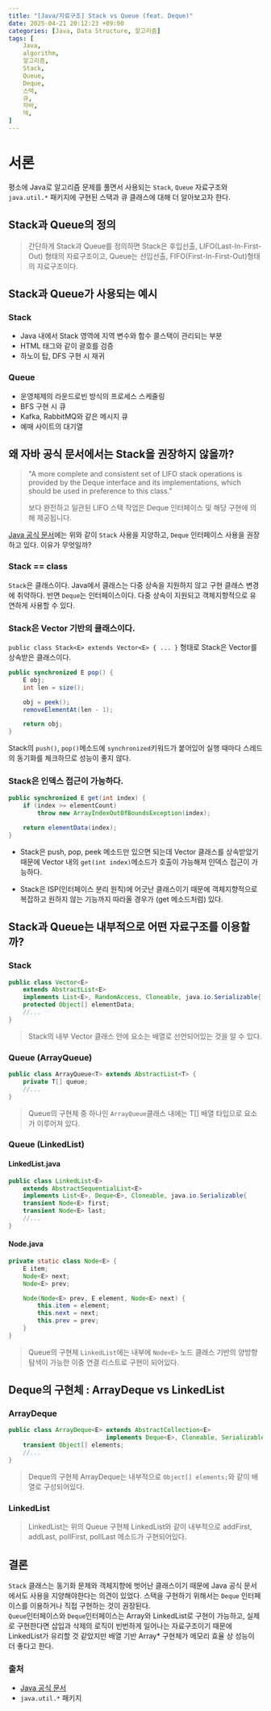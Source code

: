 ```yaml
---
title: "[Java/자료구조] Stack vs Queue (feat. Deque)"
date: 2025-04-21 20:12:23 +09:00
categories: [Java, Data Structure, 알고리즘]
tags: [
    Java,
    algorithm,
    알고리즘,
    Stack,
    Queue,
    Deque,
    스택,
    큐,
    자바,
    덱,
]
---
```


# 서론

평소에 Java로 알고리즘 문제를 풀면서 사용되는 `Stack`, `Queue` 자료구조와 `java.util.*` 패키지에 구현된 스택과 큐 클래스에 대해 더 알아보고자 한다.

## Stack과 Queue의 정의

> 간단하게 Stack과 Queue를 정의하면 Stack은 후입선출, LIFO(Last-In-First-Out) 형태의 자료구조이고, Queue는 선입선출, FIFO(First-In-First-Out)형태의 자료구조이다.

## Stack과 Queue가 사용되는 예시

### Stack

- Java 내에서 Stack 영역에 지역 변수와 함수 콜스택이 관리되는 부분
- HTML 태그와 같이 괄호를 검증
- 하노이 탑, DFS 구현 시 재귀

### Queue

- 운영체제의 라운드로빈 방식의 프로세스 스케줄링
- BFS 구현 시 큐
- Kafka, RabbitMQ와 같은 메시지 큐
- 예매 사이트의 대기열

## 왜 자바 공식 문서에서는 Stack을 권장하지 않을까?

> "A more complete and consistent set of LIFO stack operations is provided by the Deque interface and its implementations, which should be used in preference to this class."
>
> 보다 완전하고 일관된 LIFO 스택 작업은 Deque 인터페이스 및 해당 구현에 의해 제공됩니다.

[Java 공식 문서](https://docs.oracle.com/javase/8/docs/api/java/util/Stack.html)에는 위와 같이 `Stack` 사용을 지양하고, `Deque` 인터페이스 사용을 권장하고 있다. 이유가 무엇일까?

### Stack == class

`Stack`은 클래스이다. Java에서 클래스는 다중 상속을 지원하지 않고 구현 클래스 변경에 취약하다.
반면 `Deque`는 인터페이스이다. 다중 상속이 지원되고 객체지향적으로 유연하게 사용할 수 있다.

### Stack은 Vector 기반의 클래스이다.

`public class Stack<E> extends Vector<E> { ... }` 형태로 Stack은 Vector를 상속받은 클래스이다.

```java
public synchronized E pop() {
    E obj;
    int len = size();

    obj = peek();
    removeElementAt(len - 1);

    return obj;
}
```

Stack의 `push()`, `pop()`메소드에 `synchronized`키워드가 붙어있어 실행 때마다 스레드의 동기화를 체크하므로 성능이 좋지 않다.

### Stack은 인덱스 접근이 가능하다.

```java
public synchronized E get(int index) {
    if (index >= elementCount)
        throw new ArrayIndexOutOfBoundsException(index);

    return elementData(index);
}
```

- Stack은 push, pop, peek 메소드만 있으면 되는데 Vector 클래스를 상속받았기 때문에 Vector 내의 `get(int index)`메소드가 호출이 가능해져 인덱스 접근이 가능하다.

- Stack은 ISP(인터페이스 분리 원칙)에 어긋난 클래스이기 때문에 객체지향적으로 복잡하고 원하지 않는 기능까지 따라올 경우가 (get 메소드처럼) 있다.

## Stack과 Queue는 내부적으로 어떤 자료구조를 이용할까?

### Stack

```java
public class Vector<E>
    extends AbstractList<E>
    implements List<E>, RandomAccess, Cloneable, java.io.Serializable{
    protected Object[] elementData;
    //...
}
```

> Stack의 내부 Vector 클래스 안에 요소는 배열로 선언되어있는 것을 알 수 있다.

### Queue (ArrayQueue)

```java
public class ArrayQueue<T> extends AbstractList<T> {
    private T[] queue;
    //...
}
```

> Queue의 구현체 중 하나인 `ArrayQueue`클래스 내에는 T[] 배열 타입으로 요소가 이루어져 있다.

### Queue (LinkedList)

#### LinkedList.java

```java
public class LinkedList<E>
    extends AbstractSequentialList<E>
    implements List<E>, Deque<E>, Cloneable, java.io.Serializable{
    transient Node<E> first;
    transient Node<E> last;
    //...
}
```

#### Node.java

```java
private static class Node<E> {
    E item;
    Node<E> next;        
    Node<E> prev;

    Node(Node<E> prev, E element, Node<E> next) {
        this.item = element;
        this.next = next;
        this.prev = prev;
    }
}
```

> Queue의 구현체 `LinkedList`에는 내부에 `Node<E>` 노드 클래스 기반의 양방향 탐색이 가능한 이중 연결 리스트로 구현이 되어있다.

## Deque의 구현체 : ArrayDeque vs LinkedList

### ArrayDeque

```java
public class ArrayDeque<E> extends AbstractCollection<E>
                           implements Deque<E>, Cloneable, Serializable{
    transient Object[] elements;
    //...
}
```

> Deque의 구현체 ArrayDeque는 내부적으로 `Object[] elements;`와 같이 배열로 구성되어있다.

### LinkedList

> LinkedList는 위의 Queue 구현체 LinkedList와 같이 내부적으로 addFirst, addLast, pollFirst, pollLast 메소드가 구현되어있다.

## 결론

`Stack` 클래스는 동기화 문제와 객체지향에 벗어난 클래스이기 때문에 Java 공식 문서에서도 사용을 지양해야한다는 의견이 있었다. 스택을 구현하기 위해서는 `Deque` 인터페이스를 이용하거나 직접 구현하는 것이 권장된다.  
`Queue`인터페이스와 `Deque`인터페이스는 Array와 LinkedList로 구현이 가능하고, 실제로 구현한다면 삽입과 삭제의 로직이 빈번하게 일어나는 자료구조이기 때문에 LinkedList가 유리할 것 같았지만 배열 기반 Array* 구현체가 메모리 효율 상 성능이 더 좋다고 한다.

### 출처

- [Java 공식 문서](https://docs.oracle.com/javase/8/docs/api/java/util/Stack.html)
- `java.util.*` 패키지
